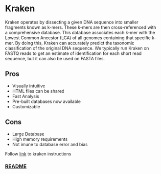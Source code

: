 # Kraken

Kraken operates by dissecting a given DNA sequence into smaller fragments known as k-mers. These k-mers are then cross-referenced with a comprehensive database. This database associates each k-mer with the Lowest Common Ancestor (LCA) of all genomes containing that specific k-mer. By doing this, Kraken can accurately predict the taxonomic classification of the original DNA sequence. We typically run Kraken on FASTQ reads to get an estimate of identification for each short read sequence, but it can also be used on FASTA files.

## Pros
- Visually intuitive
- HTML files can be shared
- Fast Analysis
- Pre-built databases now available
- Customizable

## Cons
- Large Database
- High memory requirements
- Not imune to database error and bias

Follow [link](https://github.com/USDA-VS/vSNP3/blob/main/docs/instructions/additional_tools.md#krakenkrona) to kraken instructions

### [README](../README.md)